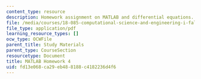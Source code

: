 ```yaml
---
content_type: resource
description: Homework assignment on MATLAB and differential equations.
file: /media/courses/18-085-computational-science-and-engineering-i-fall-2008/fd13e068ca29eb488188c4182236d4f6_matlab4.pdf
file_type: application/pdf
learning_resource_types: []
ocw_type: OCWFile
parent_title: Study Materials
parent_type: CourseSection
resourcetype: Document
title: MATLAB Homework 4
uid: fd13e068-ca29-eb48-8188-c4182236d4f6
---
```

